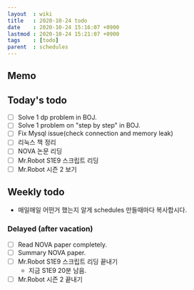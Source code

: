 ```yaml
---
layout  : wiki
title   : 2020-10-24 todo
date    : 2020-10-24 15:16:07 +0900
lastmod : 2020-10-24 15:21:07 +0900
tags    : [todo]
parent  : schedules
---
```


## Memo

## Today's todo
 * [ ] Solve 1 dp problem in BOJ.
 * [ ] Solve 1 problem on "step by step" in BOJ.
 * [ ] Fix Mysql issue(check connection and memory leak)
 * [ ] 리눅스 책 정리
 * [ ] NOVA 논문 리딩
 * [ ] Mr.Robot S1E9 스크립트 리딩
 * [ ] Mr.Robot 시즌 2 보기

## Weekly todo
 * 매일매일 어떤거 했는지 알게 schedules 만들때마다 복사합시다.

### Delayed (after vacation)
 * [ ] Read NOVA paper completely.
 * [ ] Summary NOVA paper.
 * [ ] Mr.Robot S1E9 스크립트 리딩 끝내기
   * 지금 S1E9 20분 남음.
 * [ ] Mr.Robot 시즌 2 끝내기
